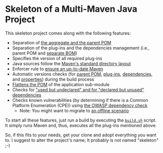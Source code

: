 # Skeleton of a Multi-Maven Java Project

This skeleton project comes along with the following features:

- Separation of [the aggregate and the parent POM](https://maven.apache.org/guides/introduction/introduction-to-the-pom.html#Project_Inheritance_vs_Project_Aggregation)
- Separation of the plug-ins and the dependencies management (i.e., parent POM and [separate BOM](https://maven.apache.org/guides/introduction/introduction-to-dependency-mechanism.html#Importing_Dependencies))
- Specifies the version of all required plug-ins
- Java sources follow the [Maven's standard directory layout](https://maven.apache.org/guides/introduction/introduction-to-the-standard-directory-layout.html)
- Enforcer rule to [ensure an up-to-date Maven](https://maven.apache.org/enforcer/enforcer-rules/requireMavenVersion.html)
- Automatic versions checks (for [parent POM](https://www.mojohaus.org/versions-maven-plugin/display-parent-updates-mojo.html), [plug-ins](https://www.mojohaus.org/versions-maven-plugin/display-plugin-updates-mojo.html), [dependencies](https://www.mojohaus.org/versions-maven-plugin/display-dependency-updates-mojo.html), and [properties](https://www.mojohaus.org/versions-maven-plugin/display-property-updates-mojo.html)) during the build process
- [Flattens the POM](https://www.mojohaus.org/flatten-maven-plugin/) of the application sub-module
- Checks for ["used but undeclared" and for "declared but unused" dependencies](https://maven.apache.org/plugins/maven-dependency-plugin/analyze-only-mojo.html)
- Checks known vulnerabilities (by determining if there is a Common Platform Enumeration (CPE)) using [the OWASP dependency check](https://jeremylong.github.io/DependencyCheck/)
    - Note: You might want to migrate to [an offline scenario](https://www.adesso.de/de/technisches/githubblog/sicherheitsluecken-mit-dem-owasp-dependency-check-erkennen-2.jsp)  

To start all these features, just run a build by executing the [`build.sh`](build.sh) script. It simply runs Maven and, thus, executes all the plug-ins mentioned above.

So, if this fits to your needs, get your clone and adopt everything you want to.
I suggest to alter the project's name; It probably is not named "skeleton" ;-)